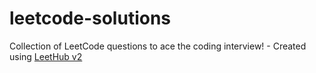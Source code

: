 # leetcode-solutions
Collection of LeetCode questions to ace the coding interview! - Created using [LeetHub v2](https://github.com/arunbhardwaj/LeetHub-2.0)
